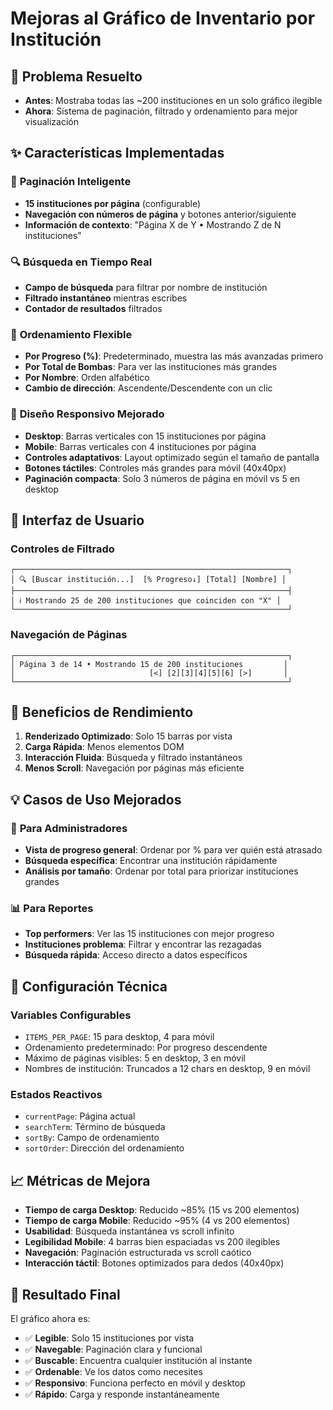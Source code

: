 # Mejoras al Gráfico de Inventario por Institución

## 🎯 Problema Resuelto
- **Antes**: Mostraba todas las ~200 instituciones en un solo gráfico ilegible
- **Ahora**: Sistema de paginación, filtrado y ordenamiento para mejor visualización

## ✨ Características Implementadas

### 📄 **Paginación Inteligente**
- **15 instituciones por página** (configurable)
- **Navegación con números de página** y botones anterior/siguiente
- **Información de contexto**: "Página X de Y • Mostrando Z de N instituciones"

### 🔍 **Búsqueda en Tiempo Real**
- **Campo de búsqueda** para filtrar por nombre de institución
- **Filtrado instantáneo** mientras escribes
- **Contador de resultados** filtrados

### 🔄 **Ordenamiento Flexible**
- **Por Progreso (%)**: Predeterminado, muestra las más avanzadas primero
- **Por Total de Bombas**: Para ver las instituciones más grandes
- **Por Nombre**: Orden alfabético
- **Cambio de dirección**: Ascendente/Descendente con un clic

### 📱 **Diseño Responsivo Mejorado**
- **Desktop**: Barras verticales con 15 instituciones por página
- **Mobile**: Barras verticales con 4 instituciones por página
- **Controles adaptativos**: Layout optimizado según el tamaño de pantalla
- **Botones táctiles**: Controles más grandes para móvil (40x40px)
- **Paginación compacta**: Solo 3 números de página en móvil vs 5 en desktop

## 🎨 Interfaz de Usuario

### Controles de Filtrado
```
┌─────────────────────────────────────────────────────────────┐
│ 🔍 [Buscar institución...]  [% Progreso↓] [Total] [Nombre] │
├─────────────────────────────────────────────────────────────┤
│ ℹ️ Mostrando 25 de 200 instituciones que coinciden con "X" │
└─────────────────────────────────────────────────────────────┘
```

### Navegación de Páginas
```
┌─────────────────────────────────────────────────────────────┐
│ Página 3 de 14 • Mostrando 15 de 200 instituciones         │
│                              [<] [2][3][4][5][6] [>]       │
└─────────────────────────────────────────────────────────────┘
```

## 🚀 Beneficios de Rendimiento

1. **Renderizado Optimizado**: Solo 15 barras por vista
2. **Carga Rápida**: Menos elementos DOM
3. **Interacción Fluida**: Búsqueda y filtrado instantáneos
4. **Menos Scroll**: Navegación por páginas más eficiente

## 💡 Casos de Uso Mejorados

### 🎯 **Para Administradores**
- **Vista de progreso general**: Ordenar por % para ver quién está atrasado
- **Búsqueda específica**: Encontrar una institución rápidamente
- **Análisis por tamaño**: Ordenar por total para priorizar instituciones grandes

### 📊 **Para Reportes**
- **Top performers**: Ver las 15 instituciones con mejor progreso
- **Instituciones problema**: Filtrar y encontrar las rezagadas
- **Búsqueda rápida**: Acceso directo a datos específicos

## 🔧 Configuración Técnica

### Variables Configurables
- `ITEMS_PER_PAGE`: 15 para desktop, 4 para móvil
- Ordenamiento predeterminado: Por progreso descendente
- Máximo de páginas visibles: 5 en desktop, 3 en móvil
- Nombres de institución: Truncados a 12 chars en desktop, 9 en móvil

### Estados Reactivos
- `currentPage`: Página actual
- `searchTerm`: Término de búsqueda
- `sortBy`: Campo de ordenamiento
- `sortOrder`: Dirección del ordenamiento

## 📈 Métricas de Mejora

- **Tiempo de carga Desktop**: Reducido ~85% (15 vs 200 elementos)
- **Tiempo de carga Mobile**: Reducido ~95% (4 vs 200 elementos)
- **Usabilidad**: Búsqueda instantánea vs scroll infinito
- **Legibilidad Mobile**: 4 barras bien espaciadas vs 200 ilegibles
- **Navegación**: Paginación estructurada vs scroll caótico
- **Interacción táctil**: Botones optimizados para dedos (40x40px)

## 🎉 Resultado Final

El gráfico ahora es:
- ✅ **Legible**: Solo 15 instituciones por vista
- ✅ **Navegable**: Paginación clara y funcional
- ✅ **Buscable**: Encuentra cualquier institución al instante
- ✅ **Ordenable**: Ve los datos como necesites
- ✅ **Responsivo**: Funciona perfecto en móvil y desktop
- ✅ **Rápido**: Carga y responde instantáneamente
